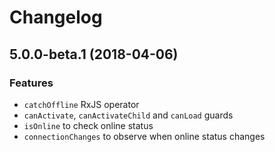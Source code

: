 # Changelog

## 5.0.0-beta.1 (2018-04-06)

### Features

- `catchOffline` RxJS operator
- `canActivate`, `canActivateChild` and `canLoad` guards
- `isOnline` to check online status
- `connectionChanges` to observe when online status changes
